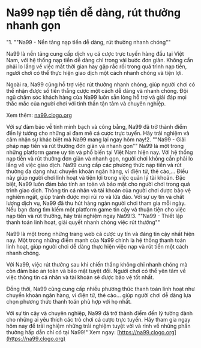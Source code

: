 # Na99 nạp tiền dễ dàng, rút thưởng nhanh gọn

"1. ""Na99 - Nền tảng nạp tiền dễ dàng, rút thưởng nhanh chóng""

Na99 là nền tảng cung cấp dịch vụ cá cược trực tuyến hàng đầu tại Việt Nam, với hệ thống nạp tiền dễ dàng chỉ trong vài bước đơn giản. Không cần phải lo lắng về việc mất thời gian hay gặp rắc rối trong quá trình nạp tiền, người chơi có thể thực hiện giao dịch một cách nhanh chóng và tiện lợi.

Ngoài ra, Na99 cũng hỗ trợ việc rút thưởng nhanh chóng, giúp người chơi có thể nhận được số tiền thắng cược một cách dễ dàng và nhanh chóng. Đội ngũ chăm sóc khách hàng của Na99 luôn sẵn lòng hỗ trợ và giải đáp mọi thắc mắc của người chơi với tinh thần tận tâm và chuyên nghiệp.

Xem thêm: [na99.clogo.org](na99.clogo.org)

Với sự đảm bảo về tính minh bạch và công bằng, Na99 đã trở thành điểm đến lý tưởng cho những ai đam mê cá cược trực tuyến. Hãy trải nghiệm và cảm nhận sự khác biệt mà Na99 mang lại ngay hôm nay!2. ""Na99 - Giải pháp nạp tiền và rút thưởng đơn giản và nhanh gọn""
Na99 là một trong những platform game uy tín và phổ biến tại Việt Nam hiện nay. Với hệ thống nạp tiền và rút thưởng đơn giản và nhanh gọn, người chơi không cần phải lo lắng về việc giao dịch.
Na99 cung cấp các phương thức nạp tiền và rút thưởng đa dạng như: chuyển khoản ngân hàng, ví điện tử, thẻ cào,... Điều này giúp người chơi linh hoạt và tiện lợi trong việc quản lý tài khoản.
Đặc biệt, Na99 luôn đảm bảo tính an toàn và bảo mật cho người chơi trong quá trình giao dịch. Thông tin cá nhân và tài khoản của người chơi được bảo vệ nghiêm ngặt, giúp tránh được mọi rủi ro và lừa đảo.
Với sự uy tín và chất lượng dịch vụ, Na99 đã thu hút hàng ngàn người chơi tham gia mỗi ngày. Nếu bạn đang tìm kiếm một platform game tin cậy và thuận tiện cho việc nạp tiền và rút thưởng, hãy trải nghiệm ngay Na99!3. ""Na99 - Thiết lập thanh toán linh hoạt, giải quyết nhanh chóng việc rút thưởng""

Na99 là một trong những trang web cá cược uy tín và đáng tin cậy nhất hiện nay. Một trong những điểm mạnh của Na99 chính là hệ thống thanh toán linh hoạt, giúp người chơi dễ dàng thực hiện việc nạp và rút tiền một cách nhanh chóng.

Với Na99, việc rút thưởng sau khi chiến thắng không chỉ nhanh chóng mà còn đảm bảo an toàn và bảo mật tuyệt đối. Người chơi có thể yên tâm về việc thông tin cá nhân và tài khoản sẽ được bảo vệ tốt nhất.

Đồng thời, Na99 cũng cung cấp nhiều phương thức thanh toán linh hoạt như chuyển khoản ngân hàng, ví điện tử, thẻ cào... giúp người chơi dễ dàng lựa chọn phương thức thanh toán phù hợp với họ nhất.

Với sự tin cậy và chuyên nghiệp, Na99 đã trở thành điểm đến lý tưởng dành cho những ai yêu thích các trò chơi cá cược trực tuyến. Hãy tham gia ngay hôm nay để trải nghiệm những trải nghiệm tuyệt vời và rinh về những phần thưởng hấp dẫn chỉ có tại Na99!"
Xem ngay: [https://na99.clogo.org](https://na99.clogo.org)